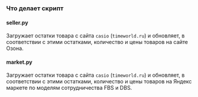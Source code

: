 ### Что делает скрипт
#### seller.py
Загружает остатки товара с сайта `casio` (`timeworld.ru`) и обновляет, в соответствии с этими остатками, количество и цены товаров на сайте Озона.

#### market.py
Загружает остатки товара с сайта `casio` (`timeworld.ru`) и обновляет, в соответствии с этими остатками, количество и цены товаров на Яндекс маркете по моделям сотрудничества FBS и DBS.